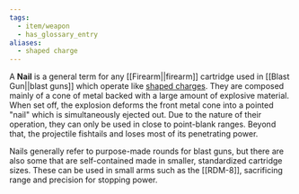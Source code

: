 ```yaml
---
tags:
  - item/weapon
  - has_glossary_entry
aliases:
  - shaped charge
---
```

A **Nail** is a general term for any [[Firearm||firearm]] cartridge used in [[Blast Gun||blast guns]] which operate like [shaped charges](https://en.wikipedia.org/wiki/Shaped_charge). They are composed mainly of a cone of metal backed with a large amount of explosive material. When set off, the explosion deforms the front metal cone into a pointed "nail" which is simultaneously ejected out. Due to the nature of their operation, they can only be used in close to point-blank ranges. Beyond that, the projectile fishtails and loses most of its penetrating power. 

Nails generally refer to purpose-made rounds for blast guns, but there are also some that are self-contained made in smaller, standardized cartridge sizes. These can be used in small arms such as the [[RDM-8]], sacrificing range and precision for stopping power.